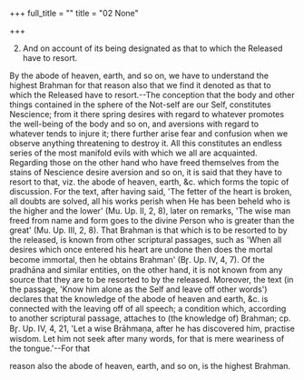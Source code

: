 +++
full_title = ""
title = "02 None"

+++




2. And on account of its being designated as that to which the Released have to resort.

By the abode of heaven, earth, and so on, we have to understand the highest Brahman for that reason also that we find it denoted as that to which the Released have to resort.--The conception that the body and other things contained in the sphere of the Not-self are our Self, constitutes Nescience; from it there spring desires with regard to whatever promotes the well-being of the body and so on, and aversions with regard to whatever tends to injure it; there further arise fear and confusion when we observe anything threatening to destroy it. All this constitutes an endless series of the most manifold evils with which we all are acquainted. Regarding those on the other hand who have freed themselves from the stains of Nescience desire aversion and so on, it is said that they have to resort to that, viz. the abode of heaven, earth, &c. which forms the topic of discussion. For the text, after having said, 'The fetter of the heart is broken, all doubts are solved, all his works perish when He has been beheld who is the higher and the lower' (Mu. Up. II, 2, 8), later on remarks, 'The wise man freed from name and form goes to the divine Person who is greater than the great' (Mu. Up. III, 2, 8). That Brahman is that which is to be resorted to by the released, is known from other scriptural passages, such as 'When all desires which once entered his heart are undone then does the mortal become immortal, then he obtains Brahman' (Br̥. Up. IV, 4, 7). Of the pradhāna and similar entities, on the other hand, it is not known from any source that they are to be resorted to by the released. Moreover, the text (in the passage, 'Know him alone as the Self and leave off other words') declares that the knowledge of the abode of heaven and earth, &c. is connected with the leaving off of all speech; a condition which, according to another scriptural passage, attaches to (the knowledge of) Brahman; cp. Br̥. Up. IV, 4, 21, 'Let a wise Brāhmaṇa, after he has discovered him, practise wisdom. Let him not seek after many words, for that is mere weariness of the tongue.'--For that

reason also the abode of heaven, earth, and so on, is the highest Brahman.

